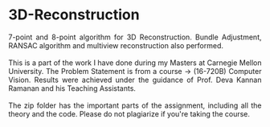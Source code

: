 # 3D-Reconstruction

<p align = "justify"> 7-point and 8-point algorithm for 3D Reconstruction. Bundle Adjustment, RANSAC algorithm and multiview reconstruction also performed. <br> <br>
This is a part of the work I have done during my Masters at Carnegie Mellon University. The Problem Statement is from a course -> (16-720B) Computer Vision. Results were achieved under the guidance of Prof. Deva Kannan Ramanan and his Teaching Assistants. <br> <br>
The zip folder has the important parts of the assignment, including all the theory and the code. Please do not plagiarize if you're taking the course. </p>
